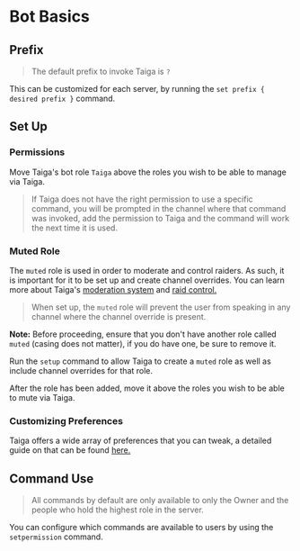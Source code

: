 # Bot Basics
## Prefix
> The default prefix to invoke Taiga is `?`

This can be customized for each server, by running the `set prefix { desired prefix }` command.

## Set Up
### Permissions
Move Taiga's bot role `Taiga` above the roles you wish to be able to manage via Taiga.

> If Taiga does not have the right permission to use a specific command, you will be prompted in the channel where that
command was invoked, add the permission to Taiga and the command will work the next time it is used.

### Muted Role
The `muted` role is used in order to moderate and control raiders. As such, it is important for it to be set up and 
create channel overrides. You can learn more about Taiga's [moderation system](moderation_system.md) and [raid 
control.](raid_control.md)

> When set up, the `muted` role will prevent the user from speaking in any channel where the channel override is present.

**Note:** Before proceeding, ensure that you don't have another role called `muted` (casing does not matter), if you do
have one, be sure to remove it.

Run the `setup` command to allow Taiga to create a `muted` role as well as include channel overrides for that role. 

After the role has been added, move it above the roles you wish to be able to mute via Taiga.

### Customizing Preferences
Taiga offers a wide array of preferences that you can tweak, a detailed guide on that can be found [here.](setting_preferences.md)

## Command Use
> All commands by default are only available to only the Owner and the people who hold the highest role in the server.

You can configure which commands are available to users by using the `setpermission` command.